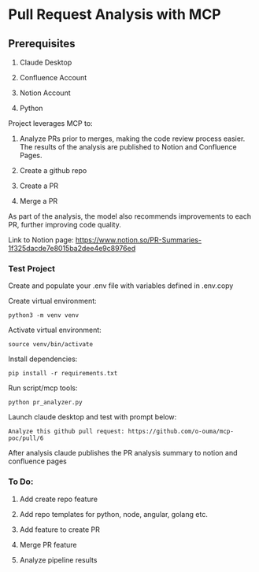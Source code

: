 # Pull Request Analysis with MCP

## Prerequisites

1. Claude Desktop

2. Confluence Account

3. Notion Account

4. Python

Project leverages MCP to:

 1. Analyze PRs prior to merges, making the code review process easier. The results of the analysis are published to Notion and Confluence Pages.

 2. Create a github repo

 3. Create a PR

 4. Merge a PR

As part of the analysis, the model also recommends improvements to each PR, further improving code quality.

Link to Notion page: https://www.notion.so/PR-Summaries-1f325dacde7e8015ba2dee4e9c8976ed

### Test Project

Create and populate your .env file with variables defined in .env.copy

Create virtual environment:

`python3 -m venv venv`

Activate virtual environment:

`source venv/bin/activate`

Install dependencies:

`pip install -r requirements.txt`

Run script/mcp tools:

`python pr_analyzer.py`


Launch claude desktop and test with prompt below:

`Analyze this github pull request: https://github.com/o-ouma/mcp-poc/pull/6`

After analysis claude publishes the PR analysis summary to notion and confluence pages


### To Do:

1. Add create repo feature

2. Add repo templates for python, node, angular, golang etc.

3. Add feature to create PR

4. Merge PR feature

5. Analyze pipeline results



